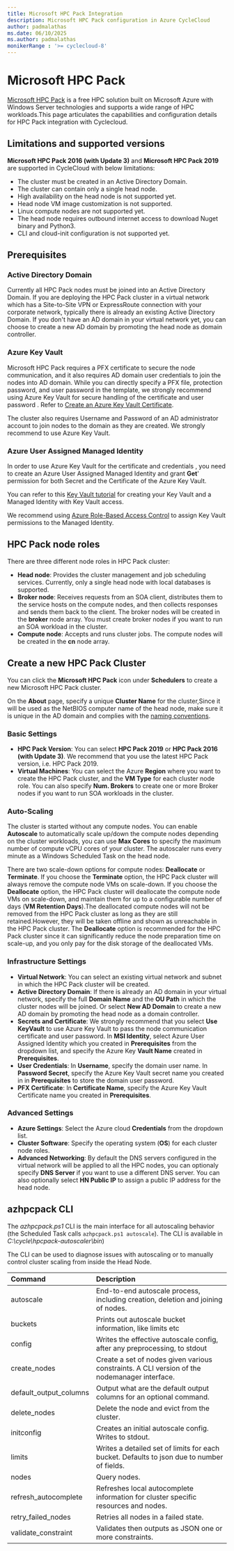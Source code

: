 ```yaml
---
title: Microsoft HPC Pack Integration
description: Microsoft HPC Pack configuration in Azure CycleCloud
author: padmalathas
ms.date: 06/10/2025
ms.author: padmalathas
monikerRange : '>= cyclecloud-8'
---
```


# Microsoft HPC Pack

 [Microsoft HPC Pack](/powershell/high-performance-computing/overview)  is a free HPC solution built on Microsoft Azure with Windows Server technologies and supports a wide range of HPC workloads.This page articulates the capabilities and configuration details for HPC Pack integration with Cyclecloud.

## Limitations and supported versions

**Microsoft HPC Pack 2016 (with Update 3)** and **Microsoft HPC Pack 2019** are supported in CycleCloud with below limitations:

- The cluster must be created in an Active Directory Domain.
- The cluster can contain only a single head node.
- High availability on the head node is not supported yet.
- Head node VM image customization is not supported.
- Linux compute nodes are not supported yet.
- The head node requires outbound internet access to download Nuget binary and Python3.
- CLI and cloud-init configuration is not supported yet.

## Prerequisites

### Active Directory Domain

Currently all HPC Pack nodes must be joined into an Active Directory Domain. If you are deploying the HPC Pack cluster in a virtual network which has a Site-to-Site VPN or ExpressRoute connection with your corporate network, typically there is already an existing Active Directory Domain. If you don't have an AD domain in your virtual network yet, you can choose to create a new AD domain by promoting the head node as domain controller.

### Azure Key Vault

Microsoft HPC Pack requires a PFX certificate to secure the node communication,  and it also requires AD domain user credentials to join the nodes into AD domain. While you can directly specify a PFX file, protection password, and user password in the template, we strongly recommend using Azure Key Vault for secure handling of the certificate and user password . Refer to [Create an Azure Key Vault Certificate](/powershell/high-performance-computing/deploy-an-hpc-pack-cluster-in-azure#create-azure-key-vault-certificate-on-azure-portal).

The cluster also requires Username and Password of an AD administrator account to join nodes to the domain as they are created. We strongly recommend to use Azure Key Vault.

### Azure User Assigned Managed Identity

In order to use Azure Key Vault for the certificate and credentials , you need to create an Azure User Assigned Managed Identity and grant **Get**' permission for both Secret and the Certificate of the Azure Key Vault.

You can refer to this [Key Vault tutorial](/azure/active-directory/managed-identities-azure-resources/tutorial-windows-vm-access-nonaad) for creating your Key Vault and a Managed Identity with Key Vault access.

We recommend using [Azure Role-Based Access Control](/azure/key-vault/general/rbac-guide?tabs=azure-cli) to assign Key Vault permissions to the Managed Identity.

## HPC Pack node roles

There are three different node roles in  HPC Pack cluster:

- **Head node**: Provides the cluster management and job scheduling services. Currently, only a single head node with local databases is supported.
- **Broker node**: Receives requests from an SOA client, distributes them to the service hosts on the compute nodes, and then collects responses and sends them back to the client. The broker nodes will be created in the **broker** node array. You must create broker nodes if you want to run an SOA workload in the cluster.
- **Compute node**: Accepts and runs cluster jobs. The compute nodes will be created in the **cn** node array.

## Create a new  HPC Pack Cluster

You can click the **Microsoft HPC Pack** icon under **Schedulers** to create a new Microsoft HPC Pack cluster.

On the **About** page, specify a unique **Cluster Name** for the cluster,Since it will be used as the NetBIOS computer name of the head node, make sure it is unique in the AD domain and complies with the [naming conventions](/troubleshoot/windows-server/identity/naming-conventions-for-computer-domain-site-ou#netbios-domain-names).

### Basic Settings

- **HPC Pack Version**: You can select **HPC Pack 2019** or **HPC Pack 2016 (with Update 3)**. We recommend that you use the latest HPC Pack version, i.e. HPC Pack 2019.
- **Virtual Machines**: You can select the Azure **Region** where you want to create the HPC Pack cluster, and the **VM Type** for each cluster node role. You can also specify **Num. Brokers** to create one or more Broker nodes if you want to run SOA workloads in the cluster.

### Auto-Scaling

The cluster is started without any compute nodes. You can enable **Autoscale** to automatically scale up/down the compute nodes depending on the cluster workloads, you can use **Max Cores** to specify the maximum number of compute vCPU cores of your cluster. The autoscaler runs every minute as a Windows Scheduled Task on the head node.

There are two scale-down options for compute nodes: **Deallocate** or **Terminate**. If you choose the **Terminate** option, the HPC Pack cluster will always remove the compute node VMs on scale-down. If you choose the **Deallocate** option, the HPC Pack cluster will deallocate the compute node VMs on scale-down, and maintain them for up to a configurable number of days (**VM Retention Days**).The deallocated compute nodes will not be removed from the HPC Pack cluster as long as they are still retained.However, they will be taken offline and shown as unreachable in the HPC Pack cluster. The **Deallocate** option is recommended for the HPC Pack cluster since it can significantly reduce the node preparation time on scale-up, and you only pay for the disk storage of the deallocated VMs.

### Infrastructure Settings

- **Virtual Network**: You can select an existing virtual network and subnet in which the HPC Pack cluster will be created.
- **Active Directory Domain**: If there is already an AD domain in your virtual network, specify the full **Domain Name** and the **OU Path** in which the cluster nodes will be joined. Or select **New AD Domain** to create a new AD domain by promoting the head node as a domain controller.
- **Secrets and Certificate**: We strongly recommend that you select **Use KeyVault** to use Azure Key Vault to pass the node communication certificate and user password. In **MSI Identity**, select Azure User Assigned Identity which you created in **Prerequisites** from the dropdown list, and specify the Azure Key **Vault Name** created in **Prerequisites**.
- **User Credentials**: In **Username**, specify the domain user name. In **Password Secret**, specify the Azure Key Vault secret name you created in in **Prerequisites** to store the domain user password.
- **PFX Certificate**: In **Certificate Name**, specify the Azure Key Vault Certificate name you created in **Prerequisites**.

### Advanced Settings

- **Azure Settings**: Select the Azure cloud **Credentials** from the dropdown list.
- **Cluster Software**: Specify the operating system (**OS**) for each cluster node roles.
- **Advanced Networking**: By default the DNS servers configured in the virtual network will be applied to all the HPC nodes, you can optionaly specify **DNS Server** if you want to use a different DNS server. You can also optionally select **HN Public IP** to assign a public IP address for the head node.

## azhpcpack CLI

The _azhpcpack.ps1_ CLI is the main interface for all autoscaling behavior (the Scheduled Task calls `azhpcpack.ps1 autoscale`). The CLI is available in _C:\cycle\hpcpack-autoscaler\bin_)

The CLI can be used to diagnose issues with autoscaling or to manually control cluster scaling from inside the Head Node.

| Command | Description |
| :---    | :---        |
| autoscale            | End-to-end autoscale process, including creation, deletion and joining of nodes. |
| buckets              | Prints out autoscale bucket information, like limits etc |
| config               | Writes the effective autoscale config, after any preprocessing, to stdout |
| create_nodes         | Create a set of nodes given various constraints. A CLI version of the nodemanager interface. |
| default_output_columns | Output what are the default output columns for an optional command. |
| delete_nodes         | Delete the node and evict from the cluster. |
| initconfig           | Creates an initial autoscale config. Writes to stdout. |
| limits               | Writes a detailed set of limits for each bucket. Defaults to json due to number of fields. |
| nodes                | Query nodes. |
| refresh_autocomplete | Refreshes local autocomplete information for cluster specific resources and nodes. |
| retry_failed_nodes   | Retries all nodes in a failed state. |
| validate_constraint  | Validates then outputs as JSON one or more constraints. |
